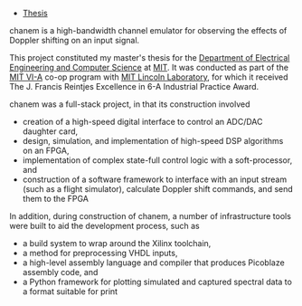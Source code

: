 * [Thesis](https://dspace.mit.edu/handle/1721.1/85698)

chanem is a high-bandwidth channel emulator for observing the effects of
Doppler shifting on an input signal.

This project constituted my master's thesis for the [Department of Electrical
Engineering and Computer Science](https://www.eecs.mit.edu/) at
[MIT](https://mit.edu).  It was conducted as part of the [MIT
VI-A](https://6a.mit.edu/) co-op program with [MIT Lincoln
Laboratory](https://www.ll.mit.edu/), for which it received The J. Francis
Reintjes Excellence in 6-A Industrial Practice Award.

chanem was a full-stack project, in that its construction involved

* creation of a high-speed digital interface to control an ADC/DAC daughter card,
* design, simulation, and implementation of high-speed DSP algorithms on an FPGA,
* implementation of complex state-full control logic with a soft-processor, and
* construction of a software framework to interface with an input stream (such
  as a flight simulator), calculate Doppler shift commands, and send them to
  the FPGA

In addition, during construction of chanem, a number of infrastructure tools
were built to aid the development process, such as

* a build system to wrap around the Xilinx toolchain,
* a method for preprocessing VHDL inputs,
* a high-level assembly language and compiler that produces Picoblaze assembly
  code, and
* a Python framework for plotting simulated and captured spectral data to a
  format suitable for print
